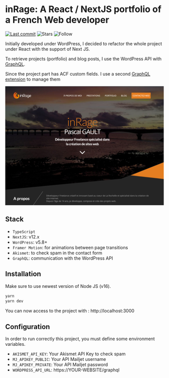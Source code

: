 # inRage: A React / NextJS portfolio of a French Web developer

[![Last commit](https://img.shields.io/github/last-commit/inrage/inrage)](https://github.com/inrage/inrage/commits/main)
![Stars](https://img.shields.io/github/stars/inrage/inrage?label=%E2%AD%90%20Stars)
![Follow](https://img.shields.io/github/followers/akiletour?label=Please%20follow%20%20to%20support%20my%20work&style=social)


Initially developed under WordPress, I decided to refactor the whole project under React with the support of Next JS.

To retrieve projects (portfolio) and blog posts, I use the WordPress API with [GraphQL](https://fr.wordpress.org/plugins/wp-graphql/).

Since the project part has ACF custom fields. I use a second [GraphQL extension](https://www.wpgraphql.com/acf/) to manage them

![inRage](./public/images/screenshot.png)

## Stack
- `TypeScript`
- `NextJS`: v12.x
- `WordPress`: v5.8+
- `Framer Motion`: for animations between page transitions
- `Akismet`: to check spam in the contact form
- `GraphQL`: communication with the WordPress API

## Installation

Make sure to use newest version of Node JS (v16).

```bash
yarn
yarn dev
```

You can now access to the project with : http://localhost:3000

## Configuration 

In order to run correctly this project, you must define some environment variables.

- `AKISMET_API_KEY`: Your Akismet API Key to check spam
- `MJ_APIKEY_PUBLIC`: Your API Mailjet username 
- `MJ_APIKEY_PRIVATE`: Your API Mailjet password
- `WORDPRESS_API_URL`: https://YOUR-WEBSITE/graphql 
